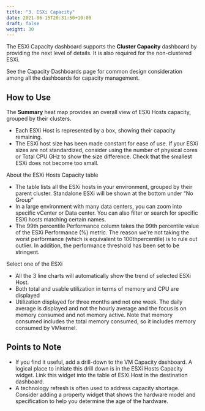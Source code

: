 ```yaml
---
title: "3. ESXi Capacity"
date: 2021-06-15T20:31:50+10:00
draft: false
weight: 30
---
```


The ESXi Capacity dashboard supports the **Cluster Capacity** dashboard by providing the next level of details. It is also required for the non-clustered ESXi. 

See the Capacity Dashboards page for common design consideration among all the dashboards for capacity management. 

## How to Use

The **Summary** heat map provides an overall view of ESXi Hosts capacity, grouped by their clusters. 
 
- Each ESXi Host is represented by a box, showing their capacity remaining. 
- The ESXi host size has been made constant for ease of use. If your ESXi sizes are not standardized, consider using the number of physical cores or Total CPU GHz to show the size difference. Check that the smallest ESXi does not become too small.

About the ESXi Hosts Capacity table 
- The table lists all the ESXi hosts in your environment, grouped by their parent cluster. Standalone ESXi will be shown at the bottom under “No Group” 
- In a large environment with many data centers, you can zoom into specific vCenter or Data center. You can also filter or search for specific ESXi hosts matching certain names. 
- The 99th percentile Performance column takes the 99th percentile value of the ESXi Performance (%) metric. The reason we're not taking the worst performance (which is equivalent to 100thpercentile) is to rule out outlier. In addition, the performance threshold has been set to be stringent.

Select one of the ESXi
- All the 3 line charts will automatically show the trend of selected ESXi Host. 
- Both total and usable utilization in terms of memory and CPU are displayed
- Utilization displayed for three months and not one week. The daily average is displayed and not the hourly average and the focus is on memory consumed and not memory active. Note that memory consumed includes the total memory consumed, so it includes memory consumed by VMkernel.

## Points to Note
- If you find it useful, add a drill-down to the VM Capacity dashboard. A logical place to initiate this drill down is in the ESXi Hosts Capacity widget. Link this widget into the table of ESXi Host in the destination dashboard. 
- A technology refresh is often used to address capacity shortage. Consider adding a property widget that shows the hardware model and specification to help you determine the age of the hardware. 
